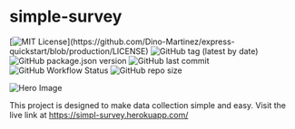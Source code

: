 # simple-survey

[![MIT License](https://img.shields.io/apm/l/atomic-design-ui.svg?)](https://github.com/Dino-Martinez/express-quickstart/blob/production/LICENSE) ![GitHub tag (latest by date)](https://img.shields.io/github/v/tag/Dino-Martinez/express-quickstart) ![GitHub package.json version](https://img.shields.io/github/package-json/v/Dino-Martinez/express-quickstart) ![GitHub last commit](https://img.shields.io/github/last-commit/dino-martinez/express-quickstart) ![GitHub Workflow Status](https://img.shields.io/github/workflow/status/dino-martinez/express-quickstart/Build%20and%20Push%20to%20Docker%20Hub/production) ![GitHub repo size](https://img.shields.io/github/repo-size/dino-martinez/express-quickstart)

<img src="https://images.unsplash.com/photo-1613963931023-5dc59437c8a6?ixlib=rb-1.2.1&ixid=MnwxMjA3fDB8MHxwaG90by1wYWdlfHx8fGVufDB8fHx8&auto=format&fit=crop&w=1469&q=80" alt="Hero Image">

This project is designed to make data collection simple and easy. Visit the live link at https://simpl-survey.herokuapp.com/